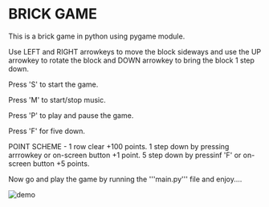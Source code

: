 # BRICK GAME

This is a brick game in python using pygame module.

Use LEFT and RIGHT arrowkeys to move the block sideways and use the UP arrowkey to rotate the block and DOWN arrowkey to bring the block 1 step down.

Press 'S' to start the game.

Press 'M' to start/stop music.

Press 'P' to play and pause the game.

Press 'F' for five down.

POINT SCHEME - 
1 row clear +100 points.
1 step down by pressing arrrowkey or on-screen button +1 point.
5 step down by pressinf 'F' or on-screen button +5 points.

Now go and play the game by running the '''main.py''' file and enjoy....

![demo](https://github.com/AbhirupRudra/BRICK-GAME/assets/78957539/6b73776c-c902-4552-b6ee-ef4fb86d200b)
